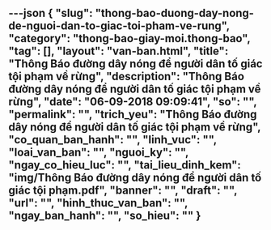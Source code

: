 ---json
{
    "slug": "thong-bao-duong-day-nong-de-nguoi-dan-to-giac-toi-pham-ve-rung",
    "category": "thong-bao-giay-moi.thong-bao",
    "tag": [],
    "layout": "van-ban.html",
    "title": "Thông Báo đường dây nóng để người dân tố giác tội phạm về rừng",
    "description": "Thông Báo đường dây nóng để người dân tố giác tội phạm về rừng",
    "date": "06-09-2018 09:09:41",
    "so": "",
    "permalink": "",
    "trich_yeu": "Thông Báo đường dây nóng để người dân tố giác tội phạm về rừng",
    "co_quan_ban_hanh": "",
    "linh_vuc": "",
    "loai_van_ban": "",
    "nguoi_ky": "",
    "ngay_co_hieu_luc": "",
    "tai_lieu_dinh_kem": "img/Thông Báo đường  dây nóng để  người dân tố giác tội phạm.pdf",
    "banner": "",
    "draft": "",
    "url": "",
    "hinh_thuc_van_ban": "",
    "ngay_ban_hanh": "",
    "so_hieu": ""
}
---
